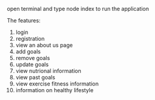 open terminal and type node index to run the application

The features: 
1. login 
2. registration
3. view an about us page
4. add goals
5. remove goals
6. update goals
7. view nutrional information
8. view past goals
9. view exercise fitness information
10. information on healthy lifestyle
